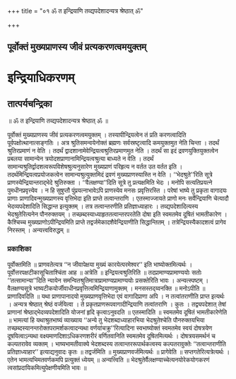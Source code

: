 +++
title = "०१ ॐ त इन्द्रियाणि तव्द्यपदेशादन्यत्र श्रेष्ठात् ॐ"

+++


## पूर्वोक्तं मुख्यप्राणस्य जीवं प्रत्यकरणत्वमयुक्तम्

# **इन्द्रियाधिकरणम्**

## **तात्पर्यचन्द्रिका**

॥ ॐ त इन्द्रियाणि तव्द्यपदेशादन्यत्र श्रेष्ठात् ॐ ॥

पूर्वोक्तं मुख्यप्राणस्य जीवं प्रत्यकरणत्वमयुक्तम् । तस्यापीन्द्रियत्वेन तं प्रति करणत्वादिति पूर्वपक्षोत्थानात्सङ्गतिः । अत्र श्रुतिसमन्वयेनोक्तं ब्रह्मणः सर्वस्रष्टृत्वादि कमयुक्तमुत नेति चिन्ता । तदर्थं श्रुतिरप्रमाणं न वेति । तदर्थं द्वादशानामेवेन्द्रियत्वश्रुतिरप्रमाणमुत नेति । तदर्थं सा इदं द्रवणयुक्तियुक्तत्वेन प्रबलया सामान्येन त्रयोदशप्राणानामिन्द्रियत्वश्रुत्या बाध्यते न वेति । तदर्थं सामान्यश्रुतिर्द्वादशत्वरूपविशेषश्रुत्यनुसारेण मुख्यप्राणं परिहृत्य न वर्तत उत वर्तत इति । तदर्थमिन्द्रियत्वप्रयोजकत्वेन सामान्यश्रुत्युक्तमिदं द्रवणं मुख्यप्राणस्यास्ति न वेति । ‘‘भेदश्रुते’’रिति सूत्रे प्राणस्येन्द्रियान्तराद्भेदे श्रुतिरुक्ता । ‘‘वैलक्षण्या’’दिति सूत्रे तु प्रत्यक्षमिति भेदः । मनोपि सत्यतिप्रयत्ने पुमधीनप्रवृत्त्येव । न हि सुषुप्तौ पुंप्रयत्नाभावेऽपि प्राणस्येव मनसः प्रवृत्तिरस्ति । परेषां भाष्ये तु प्रकृता वागादयः प्राणाः प्राणादिवन्मुख्यप्राणस्य वृत्तिभेदा इति प्राप्ते तत्वान्तराणि । एतस्माज्जायते प्राणो मनः सर्वेन्द्रियाणि चेत्यादौ भेदव्यपदेशादिति सिद्धान्त इत्युक्तम् । तत्र तत्वान्तरणीति प्रतिज्ञाध्याहारः । तव्द्यपदेशादित्यस्य भेदश्रुतेरित्यनेन पौनरुक्तयम् । तच्छब्दस्याध्याहृततत्वान्तरपरतेति दोषा इति स्वमतमेव दूषितं भामतीकारेण । कैश्चिच्च मुख्यप्राणोऽपीन्द्रियमिति प्राप्ते तद्वर्जमेकादशैवेन्द्रियाणीति सिद्धान्तितम् । तत्रेन्द्रियस्यैकादशत्वं प्रागेव निरस्तम् । अन्यत्त्वविरुद्धम् ॥

### **प्रकाशिका**

पूर्वोक्तमिति ॥ प्राणवतेत्यत्र ‘‘न जीवापेक्षया मुख्यं कारयेत्परमेश्वर’’ इति भाष्योक्तमित्यर्थः । पूर्वोत्तरपक्षटीकासूचिताश्चिंता आह ॥ अत्रेति ॥ इन्द्रियत्वश्रुतिरिति ॥ तदप्रामाण्यप्रामाण्ययोः सतोः ‘‘तत्सामान्या’’दिति न्यायेन समन्वितश्रुतिमात्राप्रामाण्यप्रामाण्ययोः प्रसक्तेरिति भावः । अन्यत्स्पष्टम् । वैलक्षण्यसूत्रे भाष्यटीकयोर्जीवाधीनप्रवृत्तित्वमिन्द्रियाणामुक्तम् । मनसस्तद्य्वनक्ति ॥ मनोऽपीति ॥ प्राणादिवदिति ॥ यथा प्राणापानादयो मुख्यप्राणवृत्तिभेदा एवं वागादिप्राणा अपि । न तत्वांतराणीति प्राप्त इत्यर्थः । अन्यत्र श्रेष्ठात् श्रेष्ठं वर्जयित्वा । ते प्रकृतप्राणरूपवागादीन्द्रियाणि तत्वांतराणि । कुतः । तद्व्यपदेशात् तेषां प्राणानां श्रेष्ठाद्भेदव्यपदेशादिति योजनां हृदि कृत्वाऽनुवदति ॥ एतस्मादिति ॥ स्वमतमेव दूषितं भामतीकारेणेति ॥ भामत्यां हि यथाश्रुतभाष्यं व्याख्याय ‘‘अन्ये तु भेदशब्दाध्याहारभिया भेदश्रुतेश्चेति पौनरुक्तयभिया तच्छब्दस्यानन्तरोक्तपरामर्शकत्वादन्यथा वर्णयांचक्रु’’रित्यादिना स्वभाष्योक्तं स्वमतमेव स्वयं दोषत्रयेण दूषयित्वाऽन्यथा वक्ष्यमाणदिशाऽधिकरणशरीरं वर्णितवानिति स्वमतमेव दूषितमित्यर्थः । दोषत्रयसमर्थनं च कल्पतरावेव व्यक्तम् । भाष्यभामतीवाक्ये भेदशब्दस्य तत्वान्तररूपार्थकत्वस्य कल्पतरावुक्तेः ‘‘तत्वान्तराणीति प्रतिज्ञाध्याहार’’ इत्याद्यनुवादः कृतः ॥ तद्वर्जमिति ॥ मुख्यप्राणवर्जमित्यर्थः ॥ प्रागेवेति ॥ सप्तगतेरित्यत्रेत्यर्थः । एतेन भामत्यभिमतवर्णकमपि प्रत्युक्तं ध्येयम् ॥ अन्यत्त्विति ॥ भेदश्रुतेर्वैलक्षण्याच्चेत्यनयोरेकयोगकरणं त्वसांप्रदायिकमित्युपेक्षणीयमिति भावः ॥

